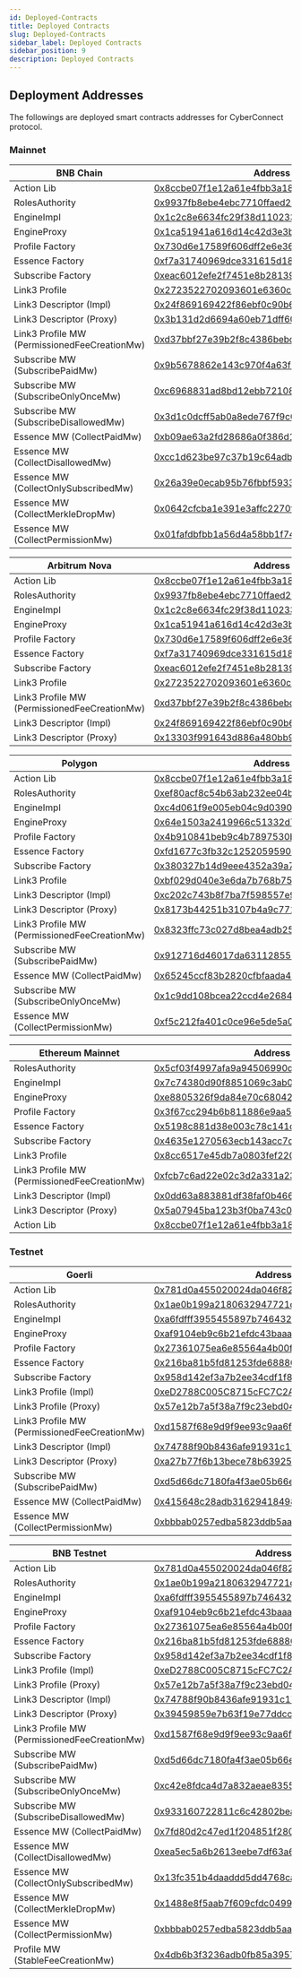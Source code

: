 ```yaml
---
id: Deployed-Contracts
title: Deployed Contracts
slug: Deployed-Contracts
sidebar_label: Deployed Contracts
sidebar_position: 9
description: Deployed Contracts
---
```



## Deployment Addresses

The followings are deployed smart contracts addresses for CyberConnect protocol.

### Mainnet

| BNB Chain                                    | Address                                    |
| -------------------------------------------- | ------------------------------------------ |
| Action Lib                                   | [0x8ccbe07f1e12a61e4fbb3a1895d35dce001ff73a](https://bscscan.com/address/0x8ccbe07f1e12a61e4fbb3a1895d35dce001ff73a) |
| RolesAuthority                               | [0x9937fb8ebe4ebc7710ffaed246584603f390be3e](https://bscscan.com/address/0x9937fb8ebe4ebc7710ffaed246584603f390be3e) |
| EngineImpl                                   | [0x1c2c8e6634fc29f38d110233b5370a1b7ebbb6e5](https://bscscan.com/address/0x1c2c8e6634fc29f38d110233b5370a1b7ebbb6e5) |
| EngineProxy                                  | [0x1ca51941a616d14c42d3e3b9e6e687d7f5054c3a](https://bscscan.com/address/0x1ca51941a616d14c42d3e3b9e6e687d7f5054c3a) |
| Profile Factory                              | [0x730d6e17589f606dff2e6e36c7abd8a8c2b40f91](https://bscscan.com/address/0x730d6e17589f606dff2e6e36c7abd8a8c2b40f91) |
| Essence Factory                              | [0xf7a31740969dce331615d189d355e5edf2b80b70](https://bscscan.com/address/0xf7a31740969dce331615d189d355e5edf2b80b70) |
| Subscribe Factory                            | [0xeac6012efe2f7451e8b28139e8d23bb3b540fecb](https://bscscan.com/address/0xeac6012efe2f7451e8b28139e8d23bb3b540fecb) |
| Link3 Profile                                | [0x2723522702093601e6360cae665518c4f63e9da6](https://bscscan.com/address/0x2723522702093601e6360cae665518c4f63e9da6) |
| Link3 Descriptor (Impl)                      | [0x24f869169422f86ebf0c90b6785f9f3534ff08e5](https://bscscan.com/address/0x24f869169422f86ebf0c90b6785f9f3534ff08e5) |
| Link3 Descriptor (Proxy)                     | [0x3b131d2d6694a60eb71dff607cc64e6296daa71e](https://bscscan.com/address/0x3b131d2d6694a60eb71dff607cc64e6296daa71e) |
| Link3 Profile MW (PermissionedFeeCreationMw) | [0xd37bbf27e39b2f8c4386bebccda0850eeffd2a82](https://bscscan.com/address/0xd37bbf27e39b2f8c4386bebccda0850eeffd2a82) |
| Subscribe MW (SubscribePaidMw)               | [0x9b5678862e143c970f4a63f57dd8a677f5942c40](https://bscscan.com/address/0x9b5678862e143c970f4a63f57dd8a677f5942c40) |
| Subscribe MW (SubscribeOnlyOnceMw)           | [0xc6968831ad8bd12ebb72108f6e4c51432580870d](https://bscscan.com/address/0xc6968831ad8bd12ebb72108f6e4c51432580870d) |
| Subscribe MW (SubscribeDisallowedMw)         | [0x3d1c0dcff5ab0a8ede767f9c094b9e12940f6428](https://bscscan.com/address/0x3d1c0dcff5ab0a8ede767f9c094b9e12940f6428) |
| Essence MW (CollectPaidMw)                   | [0xb09ae63a2fd28686a0f386d1ddfd4b53687bf298](https://bscscan.com/address/0xb09ae63a2fd28686a0f386d1ddfd4b53687bf298) |
| Essence MW (CollectDisallowedMw)             | [0xcc1d623be97c37b19c64adbd35390260460b92e7](https://bscscan.com/address/0xcc1d623be97c37b19c64adbd35390260460b92e7) |
| Essence MW (CollectOnlySubscribedMw)         | [0x26a39e0ecab95b76fbbf593331e25caaa13f83c7](https://bscscan.com/address/0x26a39e0ecab95b76fbbf593331e25caaa13f83c7) |
| Essence MW (CollectMerkleDropMw)             | [0x0642cfcba1e391e3affc2270fd2a20e468bceeaa](https://bscscan.com/address/0x0642cfcba1e391e3affc2270fd2a20e468bceeaa) |
| Essence MW (CollectPermissionMw)             | [0x01fafdbfbb1a56d4a58bb1f7472fb866922ff6c4](https://bscscan.com/address/0x01fafdbfbb1a56d4a58bb1f7472fb866922ff6c4) |

| Arbitrum Nova                                | Address                                    |
| -------------------------------------------- | ------------------------------------------ |
| Action Lib                                   | [0x8ccbe07f1e12a61e4fbb3a1895d35dce001ff73a](https://arbiscan.io/address/0x8ccbe07f1e12a61e4fbb3a1895d35dce001ff73a) |
| RolesAuthority                               | [0x9937fb8ebe4ebc7710ffaed246584603f390be3e](https://arbiscan.io/address/0x9937fb8ebe4ebc7710ffaed246584603f390be3e) |
| EngineImpl                                   | [0x1c2c8e6634fc29f38d110233b5370a1b7ebbb6e5](https://arbiscan.io/address/0x1c2c8e6634fc29f38d110233b5370a1b7ebbb6e5) |
| EngineProxy                                  | [0x1ca51941a616d14c42d3e3b9e6e687d7f5054c3a](https://arbiscan.io/address/0x1ca51941a616d14c42d3e3b9e6e687d7f5054c3a) |
| Profile Factory                              | [0x730d6e17589f606dff2e6e36c7abd8a8c2b40f91](https://arbiscan.io/address/0x730d6e17589f606dff2e6e36c7abd8a8c2b40f91) |
| Essence Factory                              | [0xf7a31740969dce331615d189d355e5edf2b80b70](https://arbiscan.io/address/0xf7a31740969dce331615d189d355e5edf2b80b70) |
| Subscribe Factory                            | [0xeac6012efe2f7451e8b28139e8d23bb3b540fecb](https://arbiscan.io/address/0xeac6012efe2f7451e8b28139e8d23bb3b540fecb) |
| Link3 Profile                                | [0x2723522702093601e6360cae665518c4f63e9da6](https://arbiscan.io/address/0x2723522702093601e6360cae665518c4f63e9da6) |
| Link3 Profile MW (PermissionedFeeCreationMw) | [0xd37bbf27e39b2f8c4386bebccda0850eeffd2a82](https://arbiscan.io/address/0xd37bbf27e39b2f8c4386bebccda0850eeffd2a82) |
| Link3 Descriptor (Impl)                      | [0x24f869169422f86ebf0c90b6785f9f3534ff08e5](https://arbiscan.io/address/0x24f869169422f86ebf0c90b6785f9f3534ff08e5) |
| Link3 Descriptor (Proxy)                     | [0x13303f991643d886a480bb9c0b928abe131b98e8](https://arbiscan.io/address/0x13303f991643d886a480bb9c0b928abe131b98e8) |

| Polygon                                      | Address                                    |
| -------------------------------------------- | ------------------------------------------ |
| Action Lib                                   | [0x8ccbe07f1e12a61e4fbb3a1895d35dce001ff73a](https://polygonscan.com/address/0x8ccbe07f1e12a61e4fbb3a1895d35dce001ff73a) |
| RolesAuthority                               | [0xef80acf8c54b63ab232ee04b82cdc9709c991587](https://polygonscan.com/address/0xef80acf8c54b63ab232ee04b82cdc9709c991587) |
| EngineImpl                                   | [0xc4d061f9e005eb04c9d039026656b225f1829130](https://polygonscan.com/address/0xc4d061f9e005eb04c9d039026656b225f1829130) |
| EngineProxy                                  | [0x64e1503a2419966c51332d7f6018de9544ad78a1](https://polygonscan.com/address/0x64e1503a2419966c51332d7f6018de9544ad78a1) |
| Profile Factory                              | [0x4b910841beb9c4b7897530bf2e2e28e40b60b47f](https://polygonscan.com/address/0x4b910841beb9c4b7897530bf2e2e28e40b60b47f) |
| Essence Factory                              | [0xfd1677c3fb32c12520595908d3f45240607ff637](https://polygonscan.com/address/0xfd1677c3fb32c12520595908d3f45240607ff637) |
| Subscribe Factory                            | [0x380327b14d9eee4352a39a77d6eba92c03d279a1](https://polygonscan.com/address/0x380327b14d9eee4352a39a77d6eba92c03d279a1) |
| Link3 Profile                                | [0xbf029d040e3e6da7b768b759dd9d67d84c73c06f](https://polygonscan.com/address/0xbf029d040e3e6da7b768b759dd9d67d84c73c06f) |
| Link3 Descriptor (Impl)                      | [0xc202c743b8f7ba7f598557e93ebe0441dc9c630d](https://polygonscan.com/address/0xc202c743b8f7ba7f598557e93ebe0441dc9c630d) |
| Link3 Descriptor (Proxy)                     | [0x8173b44251b3107b4a9c771dee9e7beae8da10fa](https://polygonscan.com/address/0x8173b44251b3107b4a9c771dee9e7beae8da10fa) |
| Link3 Profile MW (PermissionedFeeCreationMw) | [0x8323ffc73c027d8bea4adb255447d3f5a8b3ad12](https://polygonscan.com/address/0x8323ffc73c027d8bea4adb255447d3f5a8b3ad12) |
| Subscribe MW (SubscribePaidMw)               | [0x912716d46017da6311285571d4c53fd36bb180fa](https://polygonscan.com/address/0x912716d46017da6311285571d4c53fd36bb180fa) |
| Essence MW (CollectPaidMw)                   | [0x65245ccf83b2820cfbfaada41361b8599701ce51](https://polygonscan.com/address/0x65245ccf83b2820cfbfaada41361b8599701ce51) |
| Subscribe MW (SubscribeOnlyOnceMw)           | [0x1c9dd108bcea22ccd4e268401e2e3fda65ab6ea3](https://polygonscan.com/address/0x1c9dd108bcea22ccd4e268401e2e3fda65ab6ea3) |
| Essence MW (CollectPermissionMw)             | [0xf5c212fa401c0ce96e5de5a0a4553c538f8f812f](https://polygonscan.com/address/0xf5c212fa401c0ce96e5de5a0a4553c538f8f812f) |

| Ethereum Mainnet                             | Address                                    |
| -------------------------------------------- | ------------------------------------------ |
| RolesAuthority                               | [0x5cf03f4997afa9a94506990d24c12d6abad61e6f](https://etherscan.io/address/0x5cf03f4997afa9a94506990d24c12d6abad61e6f) |
| EngineImpl                                   | [0x7c74380d90f8851069c3ab06146c85d5a5f2c8aa](https://etherscan.io/address/0x7c74380d90f8851069c3ab06146c85d5a5f2c8aa) |
| EngineProxy                                  | [0xe8805326f9da84e70c680429ed46b924b3f158f2](https://etherscan.io/address/0xe8805326f9da84e70c680429ed46b924b3f158f2) |
| Profile Factory                              | [0x3f67cc294b6b811886e9aa52b2cc61c7e5962b58](https://etherscan.io/address/0x3f67cc294b6b811886e9aa52b2cc61c7e5962b58) |
| Essence Factory                              | [0x5198c881d38e003c78c141c9260df1bcc8d6296c](https://etherscan.io/address/0x5198c881d38e003c78c141c9260df1bcc8d6296c) |
| Subscribe Factory                            | [0x4635e1270563ecb143acc7db15e1041829e64c23](https://etherscan.io/address/0x4635e1270563ecb143acc7db15e1041829e64c23) |
| Link3 Profile                                | [0x8cc6517e45db7a0803fef220d9b577326a12033f](https://etherscan.io/address/0x8cc6517e45db7a0803fef220d9b577326a12033f) |
| Link3 Profile MW (PermissionedFeeCreationMw) | [0xfcb7c6ad22e02c3d2a331a23c4748f278693c945](https://etherscan.io/address/0xfcb7c6ad22e02c3d2a331a23c4748f278693c945) |
| Link3 Descriptor (Impl)                      | [0x0dd63a883881df38faf0b466f808662dbde5f212](https://etherscan.io/address/0x0dd63a883881df38faf0b466f808662dbde5f212) |
| Link3 Descriptor (Proxy)                     | [0x5a07945ba123b3f0ba743c0b887e42e3fefce0e8](https://etherscan.io/address/0x5a07945ba123b3f0ba743c0b887e42e3fefce0e8) |
| Action Lib                                   | [0x8ccbe07f1e12a61e4fbb3a1895d35dce001ff73a](https://etherscan.io/address/0x8ccbe07f1e12a61e4fbb3a1895d35dce001ff73a) |


### Testnet

| Goerli                                       | Address                                    |
| -------------------------------------------- | ------------------------------------------ |
| Action Lib                                   | [0x781d0a455020024da046f823d9ea076b76a873f3](https://goerli.etherscan.io/address/0x781d0a455020024da046f823d9ea076b76a873f3) |
| RolesAuthority                               | [0x1ae0b199a2180632947721d9c5ebc9daf0ec10e5](https://goerli.etherscan.io/address/0x1ae0b199a2180632947721d9c5ebc9daf0ec10e5) |
| EngineImpl                                   | [0xa6fdfff3955455897b746432f945eab3b5fb5c1f](https://goerli.etherscan.io/address/0xa6fdfff3955455897b746432f945eab3b5fb5c1f) |
| EngineProxy                                  | [0xaf9104eb9c6b21efdc43baaaee70662d6cce8798](https://goerli.etherscan.io/address/0xaf9104eb9c6b21efdc43baaaee70662d6cce8798) |
| Profile Factory                              | [0x27361075ea6e85564a4b00f5828235fc4c8c2e32](https://goerli.etherscan.io/address/0x27361075ea6e85564a4b00f5828235fc4c8c2e32) |
| Essence Factory                              | [0x216ba81b5fd81253fde6888039c6001d6f891efb](https://goerli.etherscan.io/address/0x216ba81b5fd81253fde6888039c6001d6f891efb) |
| Subscribe Factory                            | [0x958d142ef3a7b2ee34cdf1f81c135fb91a454a5c](https://goerli.etherscan.io/address/0x958d142ef3a7b2ee34cdf1f81c135fb91a454a5c) |
| Link3 Profile (Impl)                         | [0xeD2788C005C8715cFC7C2A29fF81B40b479Cc6fb](https://goerli.etherscan.io/address/0xeD2788C005C8715cFC7C2A29fF81B40b479Cc6fb) |
| Link3 Profile (Proxy)                        | [0x57e12b7a5f38a7f9c23ebd0400e6e53f2a45f271](https://goerli.etherscan.io/address/0x57e12b7a5f38a7f9c23ebd0400e6e53f2a45f271) |
| Link3 Profile MW (PermissionedFeeCreationMw) | [0xd1587f68e9d9f9ee93c9aa6fc60c7da414e90818](https://goerli.etherscan.io/address/0xd1587f68e9d9f9ee93c9aa6fc60c7da414e90818) |
| Link3 Descriptor (Impl)                      | [0x74788f90b8436afe91931c17a01023bce5d89c0f](https://goerli.etherscan.io/address/0x74788f90b8436afe91931c17a01023bce5d89c0f) |
| Link3 Descriptor (Proxy)                     | [0xa27b77f6b13bece78b63925edb3b35df495fdf8e](https://goerli.etherscan.io/address/0xa27b77f6b13bece78b63925edb3b35df495fdf8e) |
| Subscribe MW (SubscribePaidMw)               | [0xd5d66dc7180fa4f3ae05b66ee34793146db6e3e9](https://goerli.etherscan.io/address/0xd5d66dc7180fa4f3ae05b66ee34793146db6e3e9) |
| Essence MW (CollectPaidMw)                   | [0x415648c28adb31629418498264f55d54e4c324db](https://goerli.etherscan.io/address/0x415648c28adb31629418498264f55d54e4c324db) |
| Essence MW (CollectPermissionMw)             | [0xbbbab0257edba5823ddb5aa62c08f07bd0d302d9](https://goerli.etherscan.io/address/0xbbbab0257edba5823ddb5aa62c08f07bd0d302d9) |


| BNB Testnet                                  | Address                                    |
| -------------------------------------------- | ------------------------------------------ |
| Action Lib                                   | [0x781d0a455020024da046f823d9ea076b76a873f3](https://testnet.bscscan.com/address/0x781d0a455020024da046f823d9ea076b76a873f3) |
| RolesAuthority                               | [0x1ae0b199a2180632947721d9c5ebc9daf0ec10e5](https://testnet.bscscan.com/address/0x1ae0b199a2180632947721d9c5ebc9daf0ec10e5) |
| EngineImpl                                   | [0xa6fdfff3955455897b746432f945eab3b5fb5c1f](https://testnet.bscscan.com/address/0xa6fdfff3955455897b746432f945eab3b5fb5c1f) |
| EngineProxy                                  | [0xaf9104eb9c6b21efdc43baaaee70662d6cce8798](https://testnet.bscscan.com/address/0xaf9104eb9c6b21efdc43baaaee70662d6cce8798) |
| Profile Factory                              | [0x27361075ea6e85564a4b00f5828235fc4c8c2e32](https://testnet.bscscan.com/address/0x27361075ea6e85564a4b00f5828235fc4c8c2e32) |
| Essence Factory                              | [0x216ba81b5fd81253fde6888039c6001d6f891efb](https://testnet.bscscan.com/address/0x216ba81b5fd81253fde6888039c6001d6f891efb) |
| Subscribe Factory                            | [0x958d142ef3a7b2ee34cdf1f81c135fb91a454a5c](https://testnet.bscscan.com/address/0x958d142ef3a7b2ee34cdf1f81c135fb91a454a5c) |
| Link3 Profile (Impl)                         | [0xeD2788C005C8715cFC7C2A29fF81B40b479Cc6fb](https://testnet.bscscan.com/address/0xeD2788C005C8715cFC7C2A29fF81B40b479Cc6fb) |
| Link3 Profile (Proxy)                        | [0x57e12b7a5f38a7f9c23ebd0400e6e53f2a45f271](https://testnet.bscscan.com/address/0x57e12b7a5f38a7f9c23ebd0400e6e53f2a45f271) |
| Link3 Descriptor (Impl)                      | [0x74788f90b8436afe91931c17a01023bce5d89c0f](https://testnet.bscscan.com/address/0x74788f90b8436afe91931c17a01023bce5d89c0f) |
| Link3 Descriptor (Proxy)                     | [0x39459859e7b63f19e77ddcc38f65a519d88dba8a](https://testnet.bscscan.com/address/0x39459859e7b63f19e77ddcc38f65a519d88dba8a) |
| Link3 Profile MW (PermissionedFeeCreationMw) | [0xd1587f68e9d9f9ee93c9aa6fc60c7da414e90818](https://testnet.bscscan.com/address/0xd1587f68e9d9f9ee93c9aa6fc60c7da414e90818) |
| Subscribe MW (SubscribePaidMw)               | [0xd5d66dc7180fa4f3ae05b66ee34793146db6e3e9](https://testnet.bscscan.com/address/0xd5d66dc7180fa4f3ae05b66ee34793146db6e3e9) |
| Subscribe MW (SubscribeOnlyOnceMw)           | [0xc42e8fdca4d7a832aeae8355834ea71fd8439e1f](https://testnet.bscscan.com/address/0xc42e8fdca4d7a832aeae8355834ea71fd8439e1f) |
| Subscribe MW (SubscribeDisallowedMw)         | [0x933160722811c6c42802bea059674aa2446cd731](https://testnet.bscscan.com/address/0x933160722811c6c42802bea059674aa2446cd731) |
| Essence MW (CollectPaidMw)                   | [0x7fd80d2c47ed1f204851f2809f54f5a31e4d55a3](https://testnet.bscscan.com/address/0x7fd80d2c47ed1f204851f2809f54f5a31e4d55a3) |
| Essence MW (CollectDisallowedMw)             | [0xea5ec5a6b2613eebe7df63a6ac394759514baa3f](https://testnet.bscscan.com/address/0xea5ec5a6b2613eebe7df63a6ac394759514baa3f) |
| Essence MW (CollectOnlySubscribedMw)         | [0x13fc351b4daaddd5dd4768ca62f41a10fe548642](https://testnet.bscscan.com/address/0x13fc351b4daaddd5dd4768ca62f41a10fe548642) |
| Essence MW (CollectMerkleDropMw)             | [0x1488e8f5aab7f609cfdc04997d5c73e4d7b6ad0d](https://testnet.bscscan.com/address/0x1488e8f5aab7f609cfdc04997d5c73e4d7b6ad0d) |
| Essence MW (CollectPermissionMw)             | [0xbbbab0257edba5823ddb5aa62c08f07bd0d302d9](https://testnet.bscscan.com/address/0xbbbab0257edba5823ddb5aa62c08f07bd0d302d9) |
| Profile MW (StableFeeCreationMw)             | [0x4db6b3f3236adb0fb85a3957e740f07481c1dc99](https://testnet.bscscan.com/address/0x4db6b3f3236adb0fb85a3957e740f07481c1dc99) |